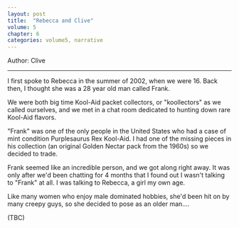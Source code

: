 ```yaml
---
layout: post
title:  "Rebecca and Clive"
volume: 5
chapter: 6
categories: volume5, narrative
---
```


Author: Clive

<hr/>

I first spoke to Rebecca in the summer of 2002, when we were 16. Back then, I thought she was a 28 year old man called Frank. 

We were both big time Kool-Aid packet collectors, or "koollectors" as we called ourselves, and we met in a chat room dedicated to hunting down rare Kool-Aid flavors. 

"Frank" was one of the only people in the United States who had a case of mint condition Purplesaurus Rex Kool-Aid. I had one of the missing pieces in his collection (an original Golden Nectar pack from the 1960s) so we decided to trade. 

Frank seemed like an incredible person, and we got along right away. It was only after we'd been chatting for 4 months that I found out I wasn't talking to "Frank" at all. I was talking to Rebecca, a girl my own age. 

Like many women who enjoy male dominated hobbies, she'd been hit on by many creepy guys, so she decided to pose as an older man....

(TBC)